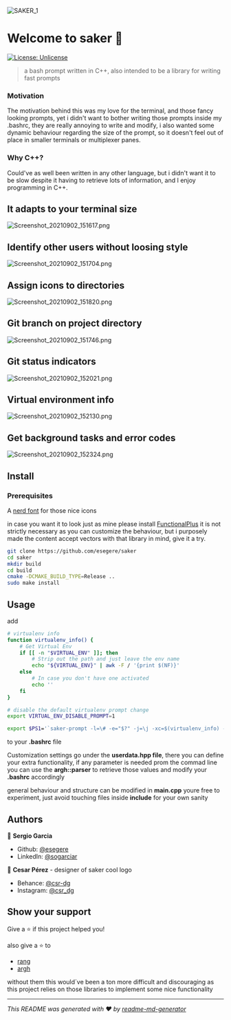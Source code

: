 ![SAKER_1](img/SAKER.png)

# Welcome to saker 👋

[![License: Unlicense](https://img.shields.io/badge/License-Unlicense-yellow.svg)](#)

> a bash prompt written in C++, also intended to be a library for writing fast prompts

### Motivation

The motivation behind this was my love for the terminal, and those fancy looking prompts, yet i didn't want to bother writing those prompts inside my
.bashrc, they are really annoying to write and modify, i also wanted some dynamic behaviour regarding the size of the prompt, so it doesn't feel out of
place in smaller terminals or multiplexer panes.

### Why C++?

Could've as well been written in any other language, but i didn't want it to be slow despite it having to retrieve lots of information, and I enjoy
programming in C++.

## It adapts to your terminal size

![Screenshot_20210902_151617.png](img/Screenshot_20210902_151617.png)

## Identify other users without loosing style

![Screenshot_20210902_151704.png](img/Screenshot_20210902_151704.png)

## Assign icons to directories

![Screenshot_20210902_151820.png](img/Screenshot_20210902_151820.png)

## Git branch on project directory

![Screenshot_20210902_151746.png](img/Screenshot_20210902_151746.png)

## Git status indicators

![Screenshot_20210902_152021.png](img/Screenshot_20210902_152021.png)

## Virtual environment info

![Screenshot_20210902_152130.png](img/Screenshot_20210902_152130.png)

## Get background tasks and error codes

![Screenshot_20210902_152324.png](img/Screenshot_20210902_152324.png)



## Install

### Prerequisites

A [nerd font](https://www.nerdfonts.com) for those nice icons

in case you want it to look just as mine please install [FunctionalPlus](https://github.com/Dobiasd/FunctionalPlus)
it is not strictly necessary as you can customize the behaviour, but i purposely made the content accept vectors with that library in mind, give it a try.

```sh
git clone https://github.com/esegere/saker 
cd saker 
mkdir build 
cd build  
cmake -DCMAKE_BUILD_TYPE=Release .. 
sudo make install
```

## Usage

add

```sh
# virtualenv info
function virtualenv_info() {
    # Get Virtual Env
    if [[ -n "$VIRTUAL_ENV" ]]; then
        # Strip out the path and just leave the env name
        echo "${VIRTUAL_ENV}" | awk -F / '{print $(NF)}'
    else
        # In case you don't have one activated
        echo ''
    fi
}

# disable the default virtualenv prompt change
export VIRTUAL_ENV_DISABLE_PROMPT=1

export $PS1='`saker-prompt -l=\# -e="$?" -j=\j -xc=$(virtualenv_info) -xi=""`'
```

to your **.bashrc** file

Customization settings go under the **userdata.hpp file**, there you can define your extra functionality, if any parameter is needed prom the commad
line you can use the **argh::parser**  to retrieve those values and modify your **.bashrc** accordingly

general behaviour and structure can be modified in **main.cpp** youre free to experiment, just avoid touching files inside **include** for your own sanity

## Authors

👤 **Sergio Garcia**

* Github: [@esegere](https://github.com/esegere)
* LinkedIn: [@sogarciar](https://linkedin.com/in/sogarciar)

👤 **Cesar Pérez** - designer of saker cool logo

* Behance: [@csr-dg](https://www.behance.net/csr-dg)
* Instagram: [@csr_dg](https://www.instagram.com/csr_dg)

## Show your support

Give a ⭐️ if this project helped you!

also give a ⭐️ to

- [rang](https://github.com/agauniyal/rang)
- [argh](https://github.com/adishavit/argh)

without them this would´ve been a ton more difficult and discouraging as this project relies on those libraries to implement some nice functionality

***

_This README was generated with ❤️ by [readme-md-generator](https://github.com/kefranabg/readme-md-generator)_
